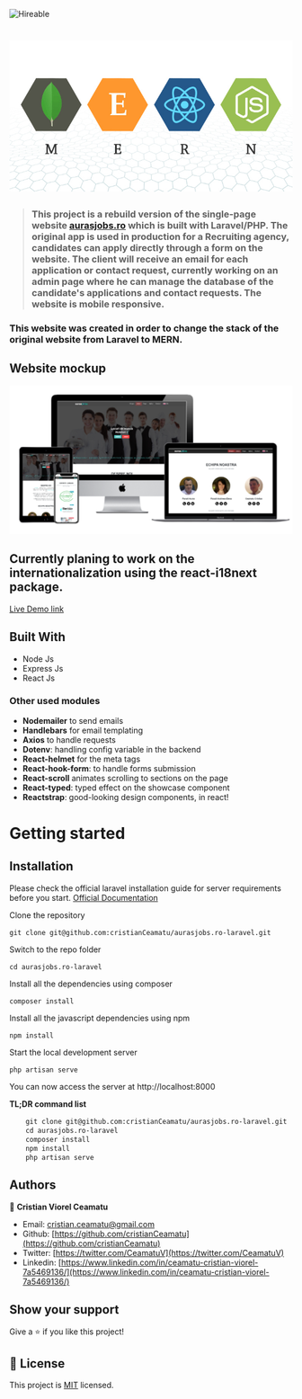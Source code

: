 ![Hireable](https://cdn.rawgit.com/hiendv/hireable/master/styles/flat/yes.svg) 
# ![Mern stack logo](./.github/stack.jpg)

> ### This project is a rebuild version of the single-page website [aurasjobs.ro](https://github.com/cristianCeamatu/aurasjobs.ro-laravel) which is built with Laravel/PHP. The original app is used in production for a Recruiting agency, candidates can apply directly through a form on the website. The client will receive an email for each application or contact request, currently working on an admin page where he can manage the database of the candidate's applications and contact requests. The website is mobile responsive.

### This website was created in order to change the stack of the original website from Laravel to MERN.

## Website mockup

![screenshot](./.github/app-mockup.png)


## Currently planing to work on the internationalization using the react-i18next package.

[Live Demo link](https://aurasjobs-mern.herokuapp.com/)

## Built With

- Node Js
- Express Js
- React Js

### Other used modules
- **Nodemailer** to send emails
- **Handlebars** for email templating
- **Axios** to handle requests
- **Dotenv**: handling config variable in the backend
- **React-helmet** for the meta tags
- **React-hook-form**: to handle forms submission
- **React-scroll** animates scrolling to sections on the page
- **React-typed**: typed effect on the showcase component
- **Reactstrap**: good-looking design components, in react!

# Getting started

## Installation

Please check the official laravel installation guide for server requirements before you start. [Official Documentation](https://laravel.com/docs/5.4/installation#installation)


Clone the repository

    git clone git@github.com:cristianCeamatu/aurasjobs.ro-laravel.git

Switch to the repo folder

    cd aurasjobs.ro-laravel

Install all the dependencies using composer

    composer install

Install all the javascript dependencies using npm

    npm install

Start the local development server

    php artisan serve

You can now access the server at http://localhost:8000

**TL;DR command list**

```
    git clone git@github.com:cristianCeamatu/aurasjobs.ro-laravel.git
    cd aurasjobs.ro-laravel
    composer install
    npm install
    php artisan serve
```

## Authors

👤 **Cristian Viorel Ceamatu**

- Email: [cristian.ceamatu@gmail.com](cristian.ceamatu@gmail.com)
- Github: [https://github.com/cristianCeamatu](https://github.com/cristianCeamatu)
- Twitter: [https://twitter.com/CeamatuV](https://twitter.com/CeamatuV)
- Linkedin: [https://www.linkedin.com/in/ceamatu-cristian-viorel-7a5469136/](https://www.linkedin.com/in/ceamatu-cristian-viorel-7a5469136/)

## Show your support

Give a ⭐️ if you like this project!

## 📝 License

This project is [MIT](lic.url) licensed.
